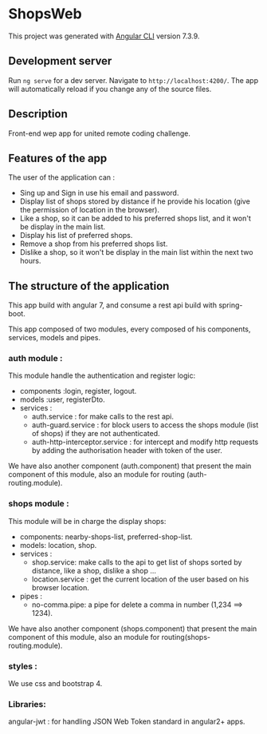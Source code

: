 # ShopsWeb

This project was generated with [Angular CLI](https://github.com/angular/angular-cli) version 7.3.9.

## Development server

Run `ng serve` for a dev server. Navigate to `http://localhost:4200/`. The app will automatically reload if you change any of the source files.

## Description

Front-end wep app for united remote coding challenge.

## Features of the app

The user of the application can :

- Sing up and Sign in use his email and password.
- Display list of shops stored by distance if he provide his location (give the permission of location in the browser).
- Like a shop, so it can be added to his preferred shops list, and it won't be display in the main list.
- Display his list of preferred shops.
- Remove a shop from his preferred shops list.
- Dislike a shop, so it won't be display in the main list within the next two hours.

## The structure of the application

This app build with angular 7, and consume a rest api build with spring-boot.

This app composed of two modules, every composed of his components, services, models and pipes.

### auth module :

This module handle the authentication and register logic:<br/>
- components :login, register, logout.
- models :user, registerDto. 
- services : 
  - auth.service : for make calls to the rest api.
  - auth-guard.service : for block users to access the shops module (list of shops) if they are not authenticated.
  - auth-http-interceptor.service : for intercept and modify http requests by adding the authorisation header with token of the user. 

We have also another component (auth.component) that present the main component of this module, also an module for routing (auth-routing.module).

### shops module :

This module will be in charge the display shops:
- components: nearby-shops-list, preferred-shop-list.
- models: location, shop.
- services : 
  - shop.service: make calls to the api to get list of shops sorted by distance, like a shop, dislike a shop ...
  - location.service : get the current location of the user based on his browser location.
- pipes : 
  - no-comma.pipe: a pipe for delete a comma in number (1,234 ==> 1234).
 
We have also another component (shops.component) that present the main component of this module, also an module for routing(shops-routing.module).

### styles :
We use css and bootstrap 4.

### Libraries:
angular-jwt : for handling JSON Web Token standard in angular2+ apps.
